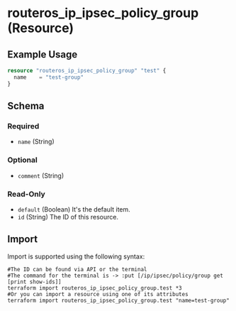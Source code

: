 # routeros_ip_ipsec_policy_group (Resource)


## Example Usage
```terraform
resource "routeros_ip_ipsec_policy_group" "test" {
  name    = "test-group"
}
```

<!-- schema generated by tfplugindocs -->
## Schema

### Required

- `name` (String)

### Optional

- `comment` (String)

### Read-Only

- `default` (Boolean) It's the default item.
- `id` (String) The ID of this resource.

## Import
Import is supported using the following syntax:
```shell
#The ID can be found via API or the terminal
#The command for the terminal is -> :put [/ip/ipsec/policy/group get [print show-ids]]
terraform import routeros_ip_ipsec_policy_group.test *3
#Or you can import a resource using one of its attributes
terraform import routeros_ip_ipsec_policy_group.test "name=test-group"
```
